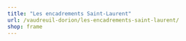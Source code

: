 ```yaml
---
title: "Les encadrements Saint-Laurent"
url: /vaudreuil-dorion/les-encadrements-saint-laurent/
shop: frame
---
```

